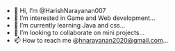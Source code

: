 - 👋 Hi, I’m @HarishNarayanan007
- 👀 I’m interested in Game and Web development...
- 🌱 I’m currently learning Java and css...
- 💞️ I’m looking to collaborate on mini projects...
- 📫 How to reach me @hnarayanan2020@gmail.com...

<!---
HarishNarayanan007/HarishNarayanan007 is a ✨ special ✨ repository because its `README.md` (this file) appears on your GitHub profile.
You can click the Preview link to take a look at your changes.
--->
